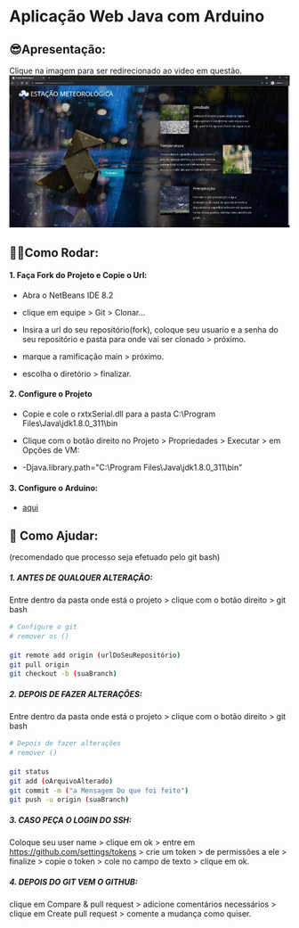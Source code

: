 # Aplicação Web Java com Arduino

## 😎Apresentação:
Clique na imagem para ser redirecionado ao video em questão.
[![Aplicação Java Web com Arduino](https://github.com/ThiagodePaulaSouza/APS_4-semestre/blob/ThigasAgoraVai/imagemProjeto1.jpeg)](https://youtu.be/QZi6kXHEj2A)

## 👷‍♂️Como Rodar:

#### 1. Faça Fork do Projeto e Copie o Url:

- Abra o NetBeans IDE 8.2

- clique em equipe > Git > Clonar... 

- Insira a url do seu repositório(fork), coloque seu usuario e a senha do seu repositório e pasta para onde vai ser clonado >  próximo.

- marque a ramificação main > próximo.

- escolha o diretório > finalizar.

  

#### 2. Configure o Projeto

- Copie e cole o rxtxSerial.dll para a pasta C:\Program Files\Java\jdk1.8.0_311\bin

- Clique com o botão direito no Projeto > Propriedades > Executar > em Opções de VM:

- -Djava.library.path="C:\Program Files\Java\jdk1.8.0_311\bin"

  

#### 3. Configure o Arduino:

- [aqui](https://github.com/ThiagodePaulaSouza/APS_4-semestre/tree/main/sketch_APS)

  



## 🥳 Como Ajudar:

(recomendado que processo seja efetuado pelo git bash)



##### 1. ANTES DE QUALQUER ALTERAÇÃO:

Entre dentro da pasta onde está o projeto > clique com o botão direito > git bash

``````bash
# Configure o git
# remover os ()

git remote add origin (urlDoSeuRepositório)
git pull origin
git checkout -b (suaBranch)

``````


##### 2. DEPOIS DE FAZER ALTERAÇÕES:

Entre dentro da pasta onde está o projeto > clique com o botão direito > git bash

``````bash
# Depois de fazer alterações
# remover ()

git status
git add (oArquivoAlterado)
git commit -m ("a Mensagem Do que foi feito")
git push -u origin (suaBranch)
``````


##### 3. CASO PEÇA O LOGIN DO SSH:

Coloque seu user name > clique em ok > entre em https://github.com/settings/tokens > crie um token > de permissões a ele > finalize > copie o token > cole no campo de texto > clique em ok.



##### 4. DEPOIS DO GIT VEM O GITHUB:

clique em Compare & pull request > adicione comentários necessários > clique em Create pull request > comente a mudança como quiser.
